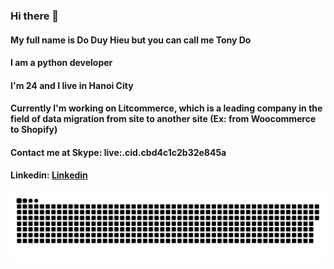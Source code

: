 ### Hi there 👋

<!--
**ntvanank1250/ntvanank1250** is a ✨ _special_ ✨ repository because its `README.md` (this file) appears on your GitHub profile.

Here are some ideas to get you started:

- 🔭 I’m currently working on ...
- 🌱 I’m currently learning ...
- 👯 I’m looking to collaborate on ...
- 🤔 I’m looking for help with ...
- 💬 Ask me about ...
- 📫 How to reach me: ...
- 😄 :)  Pronouns: ...
- ⚡ Fun fact: ...
-->

#### My full name is Do Duy Hieu but you can call me Tony Do
#### I am a python developer
#### I'm 24 and I live in Hanoi City
#### Currently I'm working on Litcommerce, which is a leading company in the field of data migration from site to another site (Ex: from Woocommerce to Shopify)
#### Contact me at Skype: live:.cid.cbd4c1c2b32e845a
#### Linkedin:  [Linkedin](https://www.linkedin.com/in/%C4%91%E1%BB%97-duy-hi%E1%BB%87u-604615181/)

![snake](https://github.com/ntvanank1250/ntvanank1250/blob/main/images/github-snake.svg)

